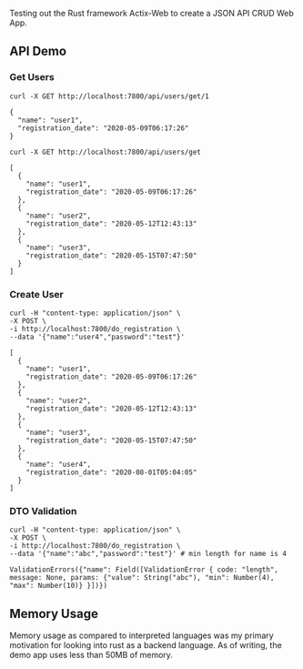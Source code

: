 Testing out the Rust framework Actix-Web to create a JSON API CRUD Web App.

## API Demo

### Get Users

```
curl -X GET http://localhost:7800/api/users/get/1
```

```
{
  "name": "user1",
  "registration_date": "2020-05-09T06:17:26"
}
```

```
curl -X GET http://localhost:7800/api/users/get
```

```
[
  {
    "name": "user1",
    "registration_date": "2020-05-09T06:17:26"
  },
  {
    "name": "user2",
    "registration_date": "2020-05-12T12:43:13"
  },
  {
    "name": "user3",
    "registration_date": "2020-05-15T07:47:50"
  }
]
```

### Create User

```
curl -H "content-type: application/json" \
-X POST \
-i http://localhost:7800/do_registration \
--data '{"name":"user4","password":"test"}'
```

```
[
  {
    "name": "user1",
    "registration_date": "2020-05-09T06:17:26"
  },
  {
    "name": "user2",
    "registration_date": "2020-05-12T12:43:13"
  },
  {
    "name": "user3",
    "registration_date": "2020-05-15T07:47:50"
  },
  {
    "name": "user4",
    "registration_date": "2020-08-01T05:04:05"
  }
]
```

### DTO Validation

```
curl -H "content-type: application/json" \
-X POST \
-i http://localhost:7800/do_registration \
--data '{"name":"abc","password":"test"}' # min length for name is 4
```

```
ValidationErrors({"name": Field([ValidationError { code: "length", message: None, params: {"value": String("abc"), "min": Number(4), "max": Number(10)} }])})
```

## Memory Usage

Memory usage as compared to interpreted languages was my primary motivation for looking into rust as a backend language. As of writing, the demo app uses less than 50MB of memory.
